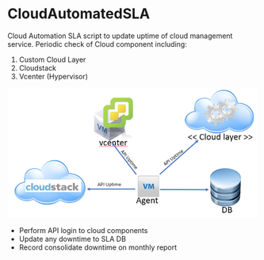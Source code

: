 # CloudAutomatedSLA

Cloud Automation SLA script to update uptime of cloud management service. Periodic check of Cloud component including:

1. Custom Cloud Layer
2. Cloudstack
3. Vcenter (Hypervisor)

![Alt text](/cloud_uptime_sla.png?raw=true "")

* Perform API login to cloud components
* Update any downtime to SLA DB  
* Record consolidate downtime on monthly report
